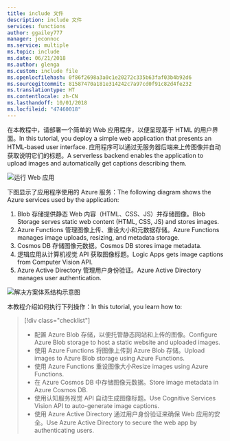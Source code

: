 ```yaml
---
title: include 文件
description: include 文件
services: functions
author: ggailey777
manager: jeconnoc
ms.service: multiple
ms.topic: include
ms.date: 06/21/2018
ms.author: glenga
ms.custom: include file
ms.openlocfilehash: 0f86f2698a3a0c1e20272c335b63faf03b4b92d6
ms.sourcegitcommit: 81587470a181e314242c7a97cd0f91c82d4fe232
ms.translationtype: HT
ms.contentlocale: zh-CN
ms.lasthandoff: 10/01/2018
ms.locfileid: "47460018"
---
```

<span data-ttu-id="cc956-103">在本教程中，请部署一个简单的 Web 应用程序，以便呈现基于 HTML 的用户界面。</span><span class="sxs-lookup"><span data-stu-id="cc956-103">In this tutorial, you deploy a simple web application that presents an HTML-based user interface.</span></span> <span data-ttu-id="cc956-104">应用程序可以通过无服务器后端来上传图像并自动获取说明它们的标题。</span><span class="sxs-lookup"><span data-stu-id="cc956-104">A serverless backend enables the application to upload images and automatically get captions describing them.</span></span>

![运行 Web 应用](media/functions-first-serverless-web-app/0-app-screenshot-finished.png)

<span data-ttu-id="cc956-106">下图显示了应用程序使用的 Azure 服务：</span><span class="sxs-lookup"><span data-stu-id="cc956-106">The following diagram shows the Azure services used by the application:</span></span>

1. <span data-ttu-id="cc956-107">Blob 存储提供静态 Web 内容（HTML、CSS、JS）并存储图像。</span><span class="sxs-lookup"><span data-stu-id="cc956-107">Blob Storage serves static web content (HTML, CSS, JS) and stores images.</span></span>
2. <span data-ttu-id="cc956-108">Azure Functions 管理图像上传、重设大小和元数据存储。</span><span class="sxs-lookup"><span data-stu-id="cc956-108">Azure Functions manages image uploads, resizing, and metadata storage.</span></span>
3. <span data-ttu-id="cc956-109">Cosmos DB 存储图像元数据。</span><span class="sxs-lookup"><span data-stu-id="cc956-109">Cosmos DB stores image metadata.</span></span>
4. <span data-ttu-id="cc956-110">逻辑应用从计算机视觉 API 获取图像标题。</span><span class="sxs-lookup"><span data-stu-id="cc956-110">Logic Apps gets image captions from Computer Vision API.</span></span>
5. <span data-ttu-id="cc956-111">Azure Active Directory 管理用户身份验证。</span><span class="sxs-lookup"><span data-stu-id="cc956-111">Azure Active Directory manages user authentication.</span></span>

![解决方案体系结构示意图](media/functions-first-serverless-web-app/0-architecture.jpg)

<span data-ttu-id="cc956-113">本教程介绍如何执行下列操作：</span><span class="sxs-lookup"><span data-stu-id="cc956-113">In this tutorial, you learn how to:</span></span>
> [!div class="checklist"]
> * <span data-ttu-id="cc956-114">配置 Azure Blob 存储，以便托管静态网站和上传的图像。</span><span class="sxs-lookup"><span data-stu-id="cc956-114">Configure Azure Blob storage to host a static website and uploaded images.</span></span>
> * <span data-ttu-id="cc956-115">使用 Azure Functions 将图像上传到 Azure Blob 存储。</span><span class="sxs-lookup"><span data-stu-id="cc956-115">Upload images to Azure Blob storage using Azure Functions.</span></span>
> * <span data-ttu-id="cc956-116">使用 Azure Functions 重设图像大小</span><span class="sxs-lookup"><span data-stu-id="cc956-116">Resize images using Azure Functions.</span></span>
> * <span data-ttu-id="cc956-117">在 Azure Cosmos DB 中存储图像元数据。</span><span class="sxs-lookup"><span data-stu-id="cc956-117">Store image metadata in Azure Cosmos DB.</span></span>
> * <span data-ttu-id="cc956-118">使用认知服务视觉 API 自动生成图像标题。</span><span class="sxs-lookup"><span data-stu-id="cc956-118">Use Cognitive Services Vision API to auto-generate image captions.</span></span>
> * <span data-ttu-id="cc956-119">使用 Azure Active Directory 通过用户身份验证来确保 Web 应用的安全。</span><span class="sxs-lookup"><span data-stu-id="cc956-119">Use Azure Active Directory to secure the web app by authenticating users.</span></span>
